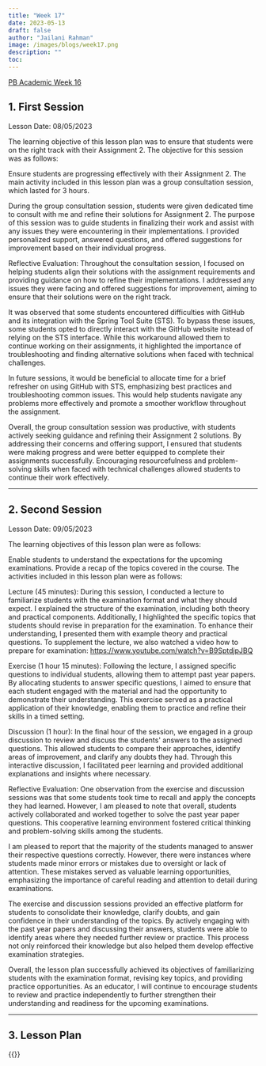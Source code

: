 ```yaml
---
title: "Week 17"
date: 2023-05-13
draft: false
author: "Jailani Rahman"
image: /images/blogs/week17.png
description: ""
toc:
---
```


<div class="h1"><u>PB Academic Week 16</u></div>

## 1. First Session

Lesson Date: 08/05/2023

The learning objective of this lesson plan was to ensure that students were on the right track with their Assignment 2. The objective for this session was as follows:

Ensure students are progressing effectively with their Assignment 2.
The main activity included in this lesson plan was a group consultation session, which lasted for 3 hours.

During the group consultation session, students were given dedicated time to consult with me and refine their solutions for Assignment 2. The purpose of this session was to guide students in finalizing their work and assist with any issues they were encountering in their implementations. I provided personalized support, answered questions, and offered suggestions for improvement based on their individual progress.

Reflective Evaluation:
Throughout the consultation session, I focused on helping students align their solutions with the assignment requirements and providing guidance on how to refine their implementations. I addressed any issues they were facing and offered suggestions for improvement, aiming to ensure that their solutions were on the right track.

It was observed that some students encountered difficulties with GitHub and its integration with the Spring Tool Suite (STS). To bypass these issues, some students opted to directly interact with the GitHub website instead of relying on the STS interface. While this workaround allowed them to continue working on their assignments, it highlighted the importance of troubleshooting and finding alternative solutions when faced with technical challenges.

In future sessions, it would be beneficial to allocate time for a brief refresher on using GitHub with STS, emphasizing best practices and troubleshooting common issues. This would help students navigate any problems more effectively and promote a smoother workflow throughout the assignment.

Overall, the group consultation session was productive, with students actively seeking guidance and refining their Assignment 2 solutions. By addressing their concerns and offering support, I ensured that students were making progress and were better equipped to complete their assignments successfully. Encouraging resourcefulness and problem-solving skills when faced with technical challenges allowed students to continue their work effectively.

---

## 2. Second Session

Lesson Date: 09/05/2023

The learning objectives of this lesson plan were as follows:

Enable students to understand the expectations for the upcoming examinations.
Provide a recap of the topics covered in the course.
The activities included in this lesson plan were as follows:

Lecture (45 minutes):
During this session, I conducted a lecture to familiarize students with the examination format and what they should expect. I explained the structure of the examination, including both theory and practical components. Additionally, I highlighted the specific topics that students should revise in preparation for the examination. To enhance their understanding, I presented them with example theory and practical questions. To supplement the lecture, we also watched a video how to prepare for examination: https://www.youtube.com/watch?v=B9SptdjpJBQ

Exercise (1 hour 15 minutes):
Following the lecture, I assigned specific questions to individual students, allowing them to attempt past year papers. By allocating students to answer specific questions, I aimed to ensure that each student engaged with the material and had the opportunity to demonstrate their understanding. This exercise served as a practical application of their knowledge, enabling them to practice and refine their skills in a timed setting.

Discussion (1 hour):
In the final hour of the session, we engaged in a group discussion to review and discuss the students' answers to the assigned questions. This allowed students to compare their approaches, identify areas of improvement, and clarify any doubts they had. Through this interactive discussion, I facilitated peer learning and provided additional explanations and insights where necessary.

Reflective Evaluation:
One observation from the exercise and discussion sessions was that some students took time to recall and apply the concepts they had learned. However, I am pleased to note that overall, students actively collaborated and worked together to solve the past year paper questions. This cooperative learning environment fostered critical thinking and problem-solving skills among the students.

I am pleased to report that the majority of the students managed to answer their respective questions correctly. However, there were instances where students made minor errors or mistakes due to oversight or lack of attention. These mistakes served as valuable learning opportunities, emphasizing the importance of careful reading and attention to detail during examinations.

The exercise and discussion sessions provided an effective platform for students to consolidate their knowledge, clarify doubts, and gain confidence in their understanding of the topics. By actively engaging with the past year papers and discussing their answers, students were able to identify areas where they needed further review or practice. This process not only reinforced their knowledge but also helped them develop effective examination strategies.

Overall, the lesson plan successfully achieved its objectives of familiarizing students with the examination format, revising key topics, and providing practice opportunities. As an educator, I will continue to encourage students to review and practice independently to further strengthen their understanding and readiness for the upcoming examinations.

---

## 3. Lesson Plan
{{<embed-pdf url="../resources/NEP_LP_S2_23_WK16_MJA.pdf">}}